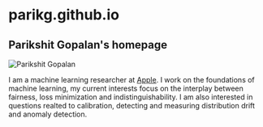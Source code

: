 # parikg.github.io
## Parikshit Gopalan's homepage

![Parikshit Gopalan](/Parik-photo-lowres.jpeg)

I am a machine learning researcher at [Apple](https://machinelearning.apple.com/). I work on the foundations of machine learning, my current interests focus on the interplay between fairness, loss minimization and indistinguishability. I am also interested in questions realted to calibration, detecting and measuring distribution drift and anomaly detection. 
